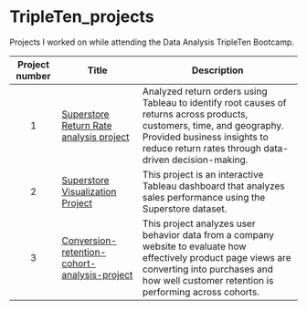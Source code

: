 # TripleTen_projects
Projects I worked on while attending the Data Analysis TripleTen Bootcamp.


| Project number | Title | Description |
| :-----------: | ----------- |----------- |
| 1 | [Superstore Return Rate analysis project](https://github.com/eunicemukarage1/Superstore-return-rate-analysis-project)| Analyzed return orders using Tableau to identify root causes of returns across products, customers, time, and geography. Provided business insights to reduce return rates through data-driven decision-making.|
| 2 | [Superstore Visualization Project](https://github.com/eunicemukarage1/superstore-visualization-project)| This project is an interactive Tableau dashboard that analyzes sales performance using the Superstore dataset.|
| 3 |[Conversion-retention-cohort-analysis-project](https://github.com/eunicemukarage1/Conversion-retention-cohort_analysis-project) | This project analyzes user behavior data from a company website to evaluate how effectively product page views are converting into purchases and how well customer retention is performing across cohorts.|
